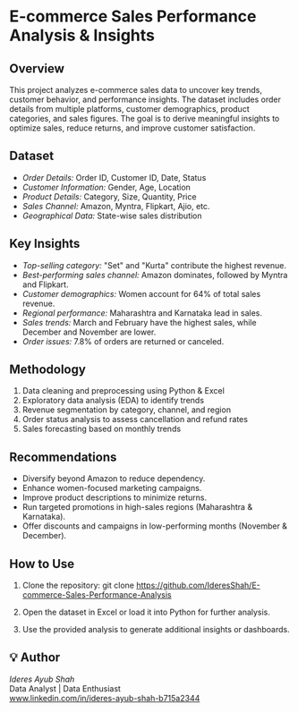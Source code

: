 # E-commerce Sales Performance Analysis & Insights

## Overview
This project analyzes e-commerce sales data to uncover key trends, customer behavior, and performance insights. The dataset includes order details from multiple platforms, customer demographics, product categories, and sales figures. The goal is to derive meaningful insights to optimize sales, reduce returns, and improve customer satisfaction.

## Dataset
- *Order Details:* Order ID, Customer ID, Date, Status
- *Customer Information:* Gender, Age, Location
- *Product Details:* Category, Size, Quantity, Price
- *Sales Channel:* Amazon, Myntra, Flipkart, Ajio, etc.
- *Geographical Data:* State-wise sales distribution

## Key Insights
- *Top-selling category:* "Set" and "Kurta" contribute the highest revenue.
- *Best-performing sales channel:* Amazon dominates, followed by Myntra and Flipkart.
- *Customer demographics:* Women account for 64% of total sales revenue.
- *Regional performance:* Maharashtra and Karnataka lead in sales.
- *Sales trends:* March and February have the highest sales, while December and November are lower.
- *Order issues:* 7.8% of orders are returned or canceled.

## Methodology
1. Data cleaning and preprocessing using Python & Excel
2. Exploratory data analysis (EDA) to identify trends
3. Revenue segmentation by category, channel, and region
4. Order status analysis to assess cancellation and refund rates
5. Sales forecasting based on monthly trends

## Recommendations
- Diversify beyond Amazon to reduce dependency.
- Enhance women-focused marketing campaigns.
- Improve product descriptions to minimize returns.
- Run targeted promotions in high-sales regions (Maharashtra & Karnataka).
- Offer discounts and campaigns in low-performing months (November & December).

## How to Use
1. Clone the repository:
   git clone https://github.com/IderesShah/E-commerce-Sales-Performance-Analysis
   
2. Open the dataset in Excel or load it into Python for further analysis.
3. Use the provided analysis to generate additional insights or dashboards.

## 💡 Author
*Ideres Ayub Shah*  
Data Analyst | Data Enthusiast  
www.linkedin.com/in/ideres-ayub-shah-b715a2344
